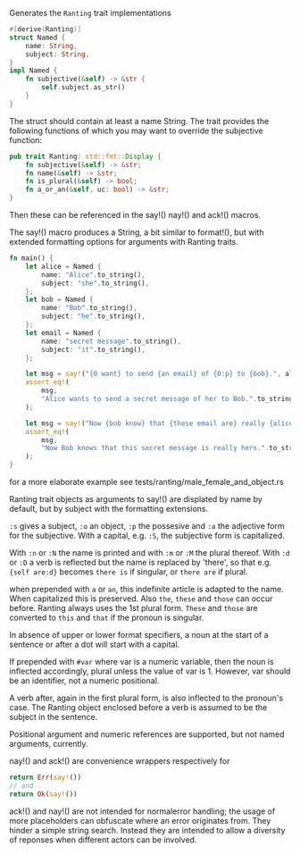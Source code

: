 
Generates the `Ranting` trait implementations
```rust
#[derive(Ranting)]
struct Named {
    name: String,
    subject: String,
}
impl Named {
    fn subjective(&self) -> &str {
        self.subject.as_str()
    }
}
```
The struct should contain at least a name String. The trait provides the following
functions of which you may want to override the subjective function:

```rust
pub trait Ranting: std::fmt::Display {
    fn subjective(&self) -> &str;
    fn name(&self) -> &str;
    fn is_plural(&self) -> bool;
    fn a_or_an(&self, uc: bool) -> &str;
}
```
Then these can be referenced in the say!() nay!() and ack!() macros.

The say!() macro produces a String, a bit similar to format!(), but with extended
formatting options for arguments with Ranting traits.

```rust
fn main() {
    let alice = Named {
        name: "Alice".to_string(),
        subject: "she".to_string(),
    };
    let bob = Named {
        name: "Bob".to_string(),
        subject: "he".to_string(),
    };
    let email = Named {
        name: "secret message".to_string(),
        subject: "it".to_string(),
    };

    let msg = say!("{0 want} to send {an email} of {0:p} to {bob}.", alice);
    assert_eq!(
        msg,
        "Alice wants to send a secret message of her to Bob.".to_string()
    );

    let msg = say!("Now {bob know} that {these email are} really {alice:a}.", alice);
    assert_eq!(
        msg,
        "Now Bob knows that this secret message is really hers.".to_string()
    );
}
```
for a more elaborate example see tests/ranting/male_female_and_object.rs

Ranting trait objects as arguments to say!()  are displated by name by
default, but by subject with the formatting extensions.

`:s` gives a subject, `:o` an object, `:p` the possesive and `:a` the adjective
form for the subjective. With a capital, e.g. `:S`, the subjective form is capitalized.

With `:n` or `:N` the name is printed and with `:m` or `:M` the plural thereof.
With `:d` or `:D` a verb is reflected but the name is replaced by 'there', so that
e.g. `{self are:d}` becomes `there is` if singular, or `there are` if plural.

when prepended with `a` or `an`, this indefinite article is adapted to the name.
When capitalized this is preserved. Also `the`, `these` and `those` can occur before.
Ranting always uses the 1st plural form. `These` and `those` are converted to `this`
and `that` if the pronoun is singular.

In absence of upper or lower format specifiers, a noun at the start of a sentence or
after a dot will start with a capital.

If prepended with `#var` where var is a numeric variable, then the noun is inflected
accordingly, plural unless the value of var is 1. However, var should be an identifier,
not a numeric positional.

A verb after, again in the first plural form, is also inflected to the pronoun's case.
The Ranting object enclosed before a verb is assumed to be the subject in the sentence.

Positional argument and numeric references are supported, but not named arguments,
currently.

nay!() and ack!() are convenience wrappers respectively for 

```rust
return Err(say!())
// and
return Ok(say!())
```

ack!() and nay!() are not intended for normalerror handling; the usage of more placeholders
can obfuscate where an error originates from. They hinder a simple string search.
Instead they are intended to allow a diversity of reponses when different actors can be
involved.
